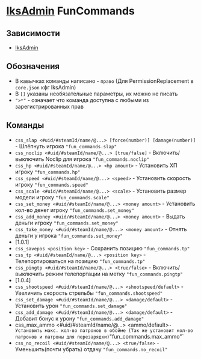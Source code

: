 ﻿# [IksAdmin](https://github.com/Iksix/Iks_Admin) FunCommands

## Зависимости
- [IksAdmin](https://github.com/Iksix/Iks_Admin)

## Обозначения
- В кавычках команды написано - `право` (Для PermissionReplacement в `core.json` кфг IksAdmin)
- В `[]` указаны необязательные параметры, их можно не писать
- `">*"` - означает что команда доступна с любыми из зарегистрированных прав

## Команды
- `css_slap <#uid/#steamId/name/@...> [force(number)] [damage(number)]` - Шлёпнуть игрока `"fun_commands.slap"` 
- `css_noclip <#uid/#steamId/name/@...> [true/false]` - Включить/выключить Noclip для игрока `"fun_commands.noclip"` 
- `css_hp <#uid/#steamId/name/@...> <hp amount>` - Установить ХП игроку `"fun_commands.hp"` 
- `css_speed <#uid/#steamId/name/@...> <speed>` - Установить скорость игроку `"fun_commands.speed"` 
- `css_scale <#uid/#steamId/name/@...> <scale>` - Установить размер модели игроку `"fun_commands.scale"` 
- `css_set_money <#uid/#steamId/name/@...> <money amount>` - Установить кол-во денег игроку `"fun_commands.set_money"` 
- `css_add_money <#uid/#steamId/name/@...> <money amount>` - Выдать деньги игроку `"fun_commands.set_money"` 
- `css_take_money <#uid/#steamId/name/@...> <money amount>` - Отнять деньги у игрока `"fun_commands.set_money"`
- [1.0.1]
- `css_savepos <position key>` - Сохранить позицию `"fun_commands.tp"`
- `css_tp <#uid/#steamId/name/@...> <position key>` - Телепортироваться на позицию `"fun_commands.tp"` 
- `css_pingtp <#uid/#steamId/name/@...> <true/false>` - Включить/выключить режим телепортации на метку `"fun_commands.pingtp"`
- [1.0.4]
- `css_shootspeed <#uid/#steamId/name/@...> <shootspeed/default>` - Увеличить скорость стрельбы `"fun_commands.shootspeed"` 
- `css_set_damage <#uid/#steamId/name/@...> <damage/default>` - Установить урон `"fun_commands.set_damage"` 
- `css_add_damage <#uid/#steamId/name/@...> <damage/default>` - Добавит бонус к урону `"fun_commands.add_damage"` 
- css_max_ammo <#uid/#steamId/name/@...> <ammo/default>` - Установить макс. кол-во патронов в обойме (Так же установит кол-во патронов и патроны для перезарядки) `"fun_commands.max_ammo"` 
- `css_no_recoil <#uid/#steamId/name/@...> <true/false>` - Уменьшить(почти убрать) отдачу `"fun_commands.no_recoil"` 
